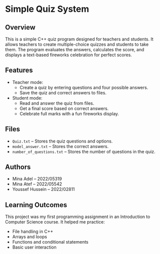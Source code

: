 # Simple Quiz System

## Overview
This is a simple C++ quiz program designed for teachers and students. It allows teachers to create multiple-choice quizzes and students to take them. The program evaluates the answers, calculates the score, and displays a text-based fireworks celebration for perfect scores.

## Features
- Teacher mode:
  - Create a quiz by entering questions and four possible answers.
  - Save the quiz and correct answers to files.
- Student mode:
  - Read and answer the quiz from files.
  - Get a final score based on correct answers.
  - Celebrate full marks with a fun fireworks display.

## Files
- `Quiz.txt` – Stores the quiz questions and options.
- `model_answer.txt` – Stores the correct answers.
- `number_of_questions.txt` – Stores the number of questions in the quiz.



## Authors
- Mina Adel – 2022/05319  
- Mina Atef – 2022/05542  
- Youssef Hussein – 2022/02811

## Learning Outcomes
This project was my first programming assignment in an Introduction to Computer Science course. It helped me practice:
- File handling in C++
- Arrays and loops
- Functions and conditional statements
- Basic user interaction
